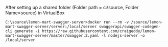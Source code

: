 After setting up a shared folder (Folder path = c:\source, Folder Name=source) in VirtualBox
```
C:\source\lemon-mart-swagger-server>docker run --rm -v /source/lemon-mart-swagger-server/server:/local/server swaggerapi/swagger-codegen-cli generate -i https://raw.githubusercontent.com/craigeddy/lemon-mart-swagger-server/master/swagger.2.yaml -l nodejs-server -o /local/server
```
